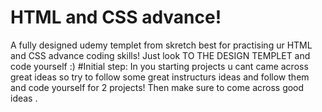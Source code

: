 # HTML and CSS advance!
A fully designed udemy templet from skretch best for practising ur HTML and CSS advance coding skills! Just look TO THE DESIGN TEMPLET and code yourself :)
#Initial step: In you starting projects u cant came across great ideas so try to follow some great instructurs ideas and follow them and code yourself for 2 projects! Then make sure to come across good ideas .
